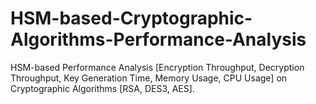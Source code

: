 # HSM-based-Cryptographic-Algorithms-Performance-Analysis
HSM-based Performance Analysis [Encryption Throughput, Decryption Throughput, Key Generation Time, Memory Usage, CPU Usage] on Cryptographic Algorithms [RSA, DES3, AES].
